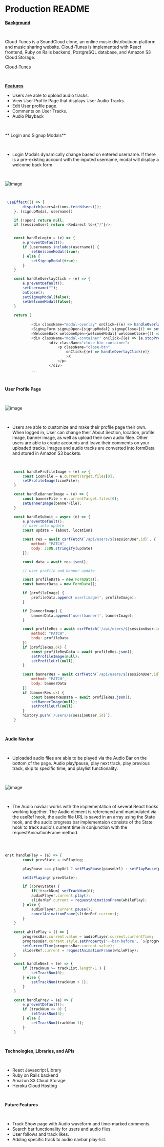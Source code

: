 # Production README


**<ins>Background<ins>**

<br>

Cloud-Tunes is a SoundCloud clone, an online music distributiuon platform and music sharing website. Cloud-Tunes is implemented with React frontend, Ruby on Rails backend, PostgreSQL database, and Amazon S3 Cloud Storage. 

[Cloud-Tunes](https://cloud-tunes.herokuapp.com/)

<br>

**<ins>Features<ins>**

- Users are able to upload audio tracks.
- View User Profile Page that displays User Audio Tracks.
- Edit User profile page.
- Comments on User Tracks.
- Audio Playback

<br>

** Login and Signup Modals**

<br>

- Login Modals dynamically change based on entered username. If there is a pre-existing account with the inputed username, modal will display a welcome back form.

<br>

![image](https://user-images.githubusercontent.com/103459101/213255215-2465aee3-113e-4e13-aa13-84506b12f0c1.png)

<br>

```javascript
 useEffect(() => {
        dispatch(usersActions.fetchUsers());
    }, [signupModal, username])

    if (!open) return null;
    if (sessionUser) return <Redirect to={"/"}/>;


    const handleLogin = (e) => {
        e.preventDefault();
        if (usernames.includes(username)) {
            setWelcomeModal(true);
        } else {
            setSignupModal(true);
        }
    }

    const handleOverlayClick = (e) => {
        e.preventDefault();
        setUsername("");
        onClose();
        setSignupModal(false);
        setWelcomeModal(false);
    }
    
    return (
        
            <div className="modal-overlay" onClick={(e) => handleOverlayClick(e)}>
            <SignupForm signupOpen={signupModal} signupClose={() => setSignupModal(false)} username={username} />
            <WelcomeBack welcomeOpen={welcomeModal} welcomeClose={() => setWelcomeModal(false)} username={username}/>
            <div className="modal-container" onClick={(e) => {e.stopPropagation()}}>
                    <div className="close-btn-container">
                        <p className="close-btn"
                            onClick={(e) => handleOverlayClick(e)}
                            >X
                        </p>
                    </div>
            ...
```

<br>

**User Profile Page**

<br>

![image](https://user-images.githubusercontent.com/103459101/197086371-0183e6bf-91c6-45d4-857f-765a8c12b69e.png)

<br>

- Users are able to customize and make their profile page their own. When logged in, User can change their About Section, location, profile image, banner image, as well as upload their own audio filee. Other users are able to create accounts and leave their comments on your uploaded tracks. Images and audio tracks are converted into formData and stored in Amazon S3 buckets.  

<br>

```javascript
    const handleProfileImage = (e) => {
        const iconFile = e.currentTarget.files[0];
        setProfileImage(iconFile);
    }

    const handleBannerImage = (e) => {
        const bannerFile = e.currentTarget.files[0];
        setBannerImage(bannerFile);
    }

    const handleSubmit = async (e) => {
        e.preventDefault();
        // user info update
        const update = {about, location}

        const res = await csrfFetch(`/api/users/${sessionUser.id}`, {
            method: "PATCH",
            body: JSON.stringify(update)
        });

        const data = await res.json();

        // user profile and banner update

        const profileData = new FormData();
        const bannerData = new FormData();

        if (profileImage) {
            profileData.append('user[image]', profileImage);
        }

        if (bannerImage) {
            bannerData.append('user[banner]', bannerImage);
        }

        const profileRes = await csrfFetch(`/api/users/${sessionUser.id}`, {
            method: "PATCH",
            body: profileData
        })
        if (profileRes.ok) {
            const profileResData = await profileRes.json();
            setProfileImage(null);
            setProfileUrl(null);
        }

        const bannerRes = await csrfFetch(`/api/users/${sessionUser.id}`, {
            method: "PATCH",
            body: bannerData
        })
        if (bannerRes.ok) {
            const bannerResData = await profileRes.json();
            setBannerImage(null);
            setProfileUrl(null);
        }
        history.push(`/users/${sessionUser.id}`);
    }

```

<br>

**Audio Navbar**

<br>

- Uploaded audio files are able to be played via the Audio Bar on the bottom of the page. Audio play/pause, play next track, play previous track, skip to specific time, and playlist functionality. 
<br>

![image](https://user-images.githubusercontent.com/103459101/197086742-26c9a897-3191-4078-85b5-0109f7808e25.png)

<br>

- The Audio navbar works with the implementation of several React hooks working together. The Audio element is referenced and manipulated via the useRef hook, the audio file URL is saved in an array using the State hook, and the audio progress bar implementaion consists of the State hook to track audio's current time in conjunction with the requestAnimationFrame method.

<br>

```javascript

onst handlePlay = (e) => {
        const prevState = isPlaying;

        playPause === playUrl ? setPlayPause(pauseUrl) : setPlayPause(playUrl);

        setIsPlaying(!prevState);

        if (!prevState) {
            if(!trackNum) setTrackNum(0);
            audioPlayer.current.play();
            sliderRef.current = requestAnimationFrame(whilePlay);
        } else {
            audioPlayer.current.pause();
            cancelAnimationFrame(sliderRef.current);
        }
    }
    
    const whilePlay = () => {
        progressBar.current.value = audioPlayer.current.currentTime;
        progressBar.current.style.setProperty('--bar-before', `${progressBar.current.value / duration * 100}%`)
        setCurrentTime(progressBar.current.value);
        sliderRef.current = requestAnimationFrame(whilePlay);
    }

    const handleNext = (e) => {
        if (trackNum >= trackList.length-1 ) {
            setTrackNum(0);
        } else {
            setTrackNum(trackNum + 1);
        }
    }

    const handlePrev = (e) => {
        e.preventDefault();
        if (trackNum <= 0) {
            setTrackNum(4);
        } else {
            setTrackNum(trackNum-1);
        }
    }


```
<br>

**Technologies, Libraries, and APIs**

<br>

- React Javascript Library
- Ruby on Rails backend
- Amazon S3 Cloud Storage
- Heroku Cloud Hosting

<br>


**Future Features**

<br>

- Track Show page with Audio waveform and time-marked comments.
- Search bar functionality for users and audio files.
- User follows and track likes.
- Adding specific track to audio navbar play-list.
